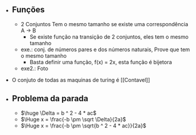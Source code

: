 - ## Funções
	- 2 Conjuntos Tem o mesmo tamanho se existe uma correspondência A -> B
		- Se existe função na transição de 2 conjuntos, eles tem o mesmo tamanho
	- exe.: conj. de números pares e dos números naturais, Prove que tem o mesmo tamanho
		- Basta definir uma função, f(x) = 2x, esta função é bijetora
	- exe2.: Foto


- O conjuto de todas as maquinas de turing é [[Contavel]]
- ## Problema da parada
	-  $\huge \Delta = b ^ 2 - 4 * ac$
	- $\Huge x = \frac{-b \pm \sqrt \Delta}{2a}$
	- $\Huge x = \frac{-b \pm \sqrt{b ^ 2 - 4 * ac}}{2a}$
	
	
	